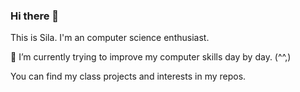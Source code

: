 ### Hi there 👋

This is Sila. I'm an computer science enthusiast. 

🔭 I’m currently trying to improve my computer skills day by day. (^^,)

You can find my class projects and interests in my repos. 

<!--
**sila-yesilyurt/sila-yesilyurt** is a ✨ _special_ ✨ repository because its `README.md` (this file) appears on your GitHub profile.

Here are some ideas to get you started:

- 🔭 I’m currently working on ...
- 🌱 I’m currently learning ...
- 👯 I’m looking to collaborate on ...
- 🤔 I’m looking for help with ...
- 💬 Ask me about ...
- 📫 How to reach me: ...
- 😄 Pronouns: ...
- ⚡ Fun fact: ...
-->
